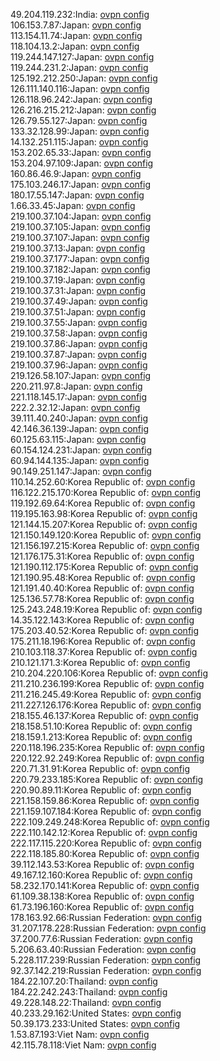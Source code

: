 49.204.119.232:India: [ovpn config](vpn/49_204_119_232.ovpn)  
106.153.7.87:Japan: [ovpn config](vpn/106_153_7_87.ovpn)  
113.154.11.74:Japan: [ovpn config](vpn/113_154_11_74.ovpn)  
118.104.13.2:Japan: [ovpn config](vpn/118_104_13_2.ovpn)  
119.244.147.127:Japan: [ovpn config](vpn/119_244_147_127.ovpn)  
119.244.231.2:Japan: [ovpn config](vpn/119_244_231_2.ovpn)  
125.192.212.250:Japan: [ovpn config](vpn/125_192_212_250.ovpn)  
126.111.140.116:Japan: [ovpn config](vpn/126_111_140_116.ovpn)  
126.118.96.242:Japan: [ovpn config](vpn/126_118_96_242.ovpn)  
126.216.215.212:Japan: [ovpn config](vpn/126_216_215_212.ovpn)  
126.79.55.127:Japan: [ovpn config](vpn/126_79_55_127.ovpn)  
133.32.128.99:Japan: [ovpn config](vpn/133_32_128_99.ovpn)  
14.132.251.115:Japan: [ovpn config](vpn/14_132_251_115.ovpn)  
153.202.65.33:Japan: [ovpn config](vpn/153_202_65_33.ovpn)  
153.204.97.109:Japan: [ovpn config](vpn/153_204_97_109.ovpn)  
160.86.46.9:Japan: [ovpn config](vpn/160_86_46_9.ovpn)  
175.103.246.17:Japan: [ovpn config](vpn/175_103_246_17.ovpn)  
180.17.55.147:Japan: [ovpn config](vpn/180_17_55_147.ovpn)  
1.66.33.45:Japan: [ovpn config](vpn/1_66_33_45.ovpn)  
219.100.37.104:Japan: [ovpn config](vpn/219_100_37_104.ovpn)  
219.100.37.105:Japan: [ovpn config](vpn/219_100_37_105.ovpn)  
219.100.37.107:Japan: [ovpn config](vpn/219_100_37_107.ovpn)  
219.100.37.13:Japan: [ovpn config](vpn/219_100_37_13.ovpn)  
219.100.37.177:Japan: [ovpn config](vpn/219_100_37_177.ovpn)  
219.100.37.182:Japan: [ovpn config](vpn/219_100_37_182.ovpn)  
219.100.37.19:Japan: [ovpn config](vpn/219_100_37_19.ovpn)  
219.100.37.31:Japan: [ovpn config](vpn/219_100_37_31.ovpn)  
219.100.37.49:Japan: [ovpn config](vpn/219_100_37_49.ovpn)  
219.100.37.51:Japan: [ovpn config](vpn/219_100_37_51.ovpn)  
219.100.37.55:Japan: [ovpn config](vpn/219_100_37_55.ovpn)  
219.100.37.58:Japan: [ovpn config](vpn/219_100_37_58.ovpn)  
219.100.37.86:Japan: [ovpn config](vpn/219_100_37_86.ovpn)  
219.100.37.87:Japan: [ovpn config](vpn/219_100_37_87.ovpn)  
219.100.37.96:Japan: [ovpn config](vpn/219_100_37_96.ovpn)  
219.126.58.107:Japan: [ovpn config](vpn/219_126_58_107.ovpn)  
220.211.97.8:Japan: [ovpn config](vpn/220_211_97_8.ovpn)  
221.118.145.17:Japan: [ovpn config](vpn/221_118_145_17.ovpn)  
222.2.32.12:Japan: [ovpn config](vpn/222_2_32_12.ovpn)  
39.111.40.240:Japan: [ovpn config](vpn/39_111_40_240.ovpn)  
42.146.36.139:Japan: [ovpn config](vpn/42_146_36_139.ovpn)  
60.125.63.115:Japan: [ovpn config](vpn/60_125_63_115.ovpn)  
60.154.124.231:Japan: [ovpn config](vpn/60_154_124_231.ovpn)  
60.94.144.135:Japan: [ovpn config](vpn/60_94_144_135.ovpn)  
90.149.251.147:Japan: [ovpn config](vpn/90_149_251_147.ovpn)  
110.14.252.60:Korea Republic of: [ovpn config](vpn/110_14_252_60.ovpn)  
116.122.215.170:Korea Republic of: [ovpn config](vpn/116_122_215_170.ovpn)  
119.192.69.64:Korea Republic of: [ovpn config](vpn/119_192_69_64.ovpn)  
119.195.163.98:Korea Republic of: [ovpn config](vpn/119_195_163_98.ovpn)  
121.144.15.207:Korea Republic of: [ovpn config](vpn/121_144_15_207.ovpn)  
121.150.149.120:Korea Republic of: [ovpn config](vpn/121_150_149_120.ovpn)  
121.156.197.215:Korea Republic of: [ovpn config](vpn/121_156_197_215.ovpn)  
121.176.175.31:Korea Republic of: [ovpn config](vpn/121_176_175_31.ovpn)  
121.190.112.175:Korea Republic of: [ovpn config](vpn/121_190_112_175.ovpn)  
121.190.95.48:Korea Republic of: [ovpn config](vpn/121_190_95_48.ovpn)  
121.191.40.40:Korea Republic of: [ovpn config](vpn/121_191_40_40.ovpn)  
125.136.57.78:Korea Republic of: [ovpn config](vpn/125_136_57_78.ovpn)  
125.243.248.19:Korea Republic of: [ovpn config](vpn/125_243_248_19.ovpn)  
14.35.122.143:Korea Republic of: [ovpn config](vpn/14_35_122_143.ovpn)  
175.203.40.52:Korea Republic of: [ovpn config](vpn/175_203_40_52.ovpn)  
175.211.18.196:Korea Republic of: [ovpn config](vpn/175_211_18_196.ovpn)  
210.103.118.37:Korea Republic of: [ovpn config](vpn/210_103_118_37.ovpn)  
210.121.171.3:Korea Republic of: [ovpn config](vpn/210_121_171_3.ovpn)  
210.204.220.106:Korea Republic of: [ovpn config](vpn/210_204_220_106.ovpn)  
211.210.236.199:Korea Republic of: [ovpn config](vpn/211_210_236_199.ovpn)  
211.216.245.49:Korea Republic of: [ovpn config](vpn/211_216_245_49.ovpn)  
211.227.126.176:Korea Republic of: [ovpn config](vpn/211_227_126_176.ovpn)  
218.155.46.137:Korea Republic of: [ovpn config](vpn/218_155_46_137.ovpn)  
218.158.51.10:Korea Republic of: [ovpn config](vpn/218_158_51_10.ovpn)  
218.159.1.213:Korea Republic of: [ovpn config](vpn/218_159_1_213.ovpn)  
220.118.196.235:Korea Republic of: [ovpn config](vpn/220_118_196_235.ovpn)  
220.122.92.249:Korea Republic of: [ovpn config](vpn/220_122_92_249.ovpn)  
220.71.31.91:Korea Republic of: [ovpn config](vpn/220_71_31_91.ovpn)  
220.79.233.185:Korea Republic of: [ovpn config](vpn/220_79_233_185.ovpn)  
220.90.89.11:Korea Republic of: [ovpn config](vpn/220_90_89_11.ovpn)  
221.158.159.86:Korea Republic of: [ovpn config](vpn/221_158_159_86.ovpn)  
221.159.107.184:Korea Republic of: [ovpn config](vpn/221_159_107_184.ovpn)  
222.109.249.248:Korea Republic of: [ovpn config](vpn/222_109_249_248.ovpn)  
222.110.142.12:Korea Republic of: [ovpn config](vpn/222_110_142_12.ovpn)  
222.117.115.220:Korea Republic of: [ovpn config](vpn/222_117_115_220.ovpn)  
222.118.185.80:Korea Republic of: [ovpn config](vpn/222_118_185_80.ovpn)  
39.112.143.53:Korea Republic of: [ovpn config](vpn/39_112_143_53.ovpn)  
49.167.12.160:Korea Republic of: [ovpn config](vpn/49_167_12_160.ovpn)  
58.232.170.141:Korea Republic of: [ovpn config](vpn/58_232_170_141.ovpn)  
61.109.38.138:Korea Republic of: [ovpn config](vpn/61_109_38_138.ovpn)  
61.73.196.160:Korea Republic of: [ovpn config](vpn/61_73_196_160.ovpn)  
178.163.92.66:Russian Federation: [ovpn config](vpn/178_163_92_66.ovpn)  
31.207.178.228:Russian Federation: [ovpn config](vpn/31_207_178_228.ovpn)  
37.200.77.6:Russian Federation: [ovpn config](vpn/37_200_77_6.ovpn)  
5.206.63.40:Russian Federation: [ovpn config](vpn/5_206_63_40.ovpn)  
5.228.117.239:Russian Federation: [ovpn config](vpn/5_228_117_239.ovpn)  
92.37.142.219:Russian Federation: [ovpn config](vpn/92_37_142_219.ovpn)  
184.22.107.20:Thailand: [ovpn config](vpn/184_22_107_20.ovpn)  
184.22.242.243:Thailand: [ovpn config](vpn/184_22_242_243.ovpn)  
49.228.148.22:Thailand: [ovpn config](vpn/49_228_148_22.ovpn)  
40.233.29.162:United States: [ovpn config](vpn/40_233_29_162.ovpn)  
50.39.173.233:United States: [ovpn config](vpn/50_39_173_233.ovpn)  
1.53.87.193:Viet Nam: [ovpn config](vpn/1_53_87_193.ovpn)  
42.115.78.118:Viet Nam: [ovpn config](vpn/42_115_78_118.ovpn)  

